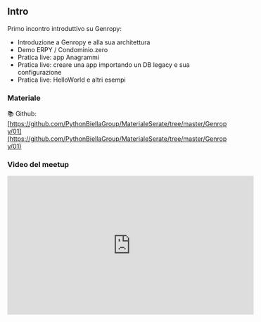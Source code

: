 ## Intro

Primo incontro introduttivo su Genropy:

* Introduzione a Genropy e alla sua architettura
* Demo ERPY / Condominio.zero
* Pratica live: app Anagrammi
* Pratica live: creare una app importando un DB legacy e sua configurazione
* Pratica live: HelloWorld e altri esempi

### Materiale

📚 Github:
[https://github.com/PythonBiellaGroup/MaterialeSerate/tree/master/Genropy/01](https://github.com/PythonBiellaGroup/MaterialeSerate/tree/master/Genropy/01)

### Video del meetup

<iframe width="560" height="315" src="https://www.youtube.com/embed/41M-UL3lZs4?si=iOru3hN78vHfWopa" title="YouTube video player" frameborder="0" allow="accelerometer; autoplay; clipboard-write; encrypted-media; gyroscope; picture-in-picture; web-share" allowfullscreen></iframe>